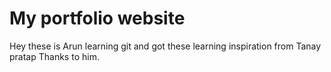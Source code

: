 # My portfolio website


Hey these is Arun learning git and got these learning inspiration from Tanay pratap
Thanks to him.


 
